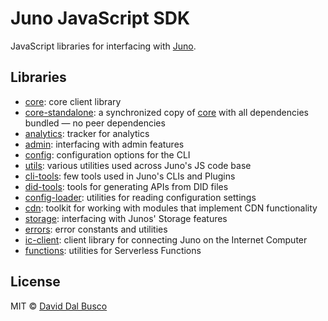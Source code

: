 # Juno JavaScript SDK

JavaScript libraries for interfacing with [Juno].

## Libraries

- [core](/packages/core): core client library
- [core-standalone](/packages/core-standalone): a synchronized copy of [core](/packages/core) with all dependencies bundled — no peer dependencies
- [analytics](/packages/analytics): tracker for analytics
- [admin](/packages/admin): interfacing with admin features
- [config](/packages/config): configuration options for the CLI
- [utils](/packages/utils): various utilities used across Juno's JS code base
- [cli-tools](/packages/cli-tools): few tools used in Juno's CLIs and Plugins
- [did-tools](/packages/cli-tools): tools for generating APIs from DID files
- [config-loader](/packages/config-loader): utilities for reading configuration settings
- [cdn](/packages/console): toolkit for working with modules that implement CDN functionality
- [storage](/packages/storage): interfacing with Junos' Storage features
- [errors](/packages/errors): error constants and utilities
- [ic-client](/packages/ic-client): client library for connecting Juno on the Internet Computer
- [functions](/packages/functions): utilities for Serverless Functions

## License

MIT © [David Dal Busco](mailto:david.dalbusco@outlook.com)

[juno]: https://juno.build
